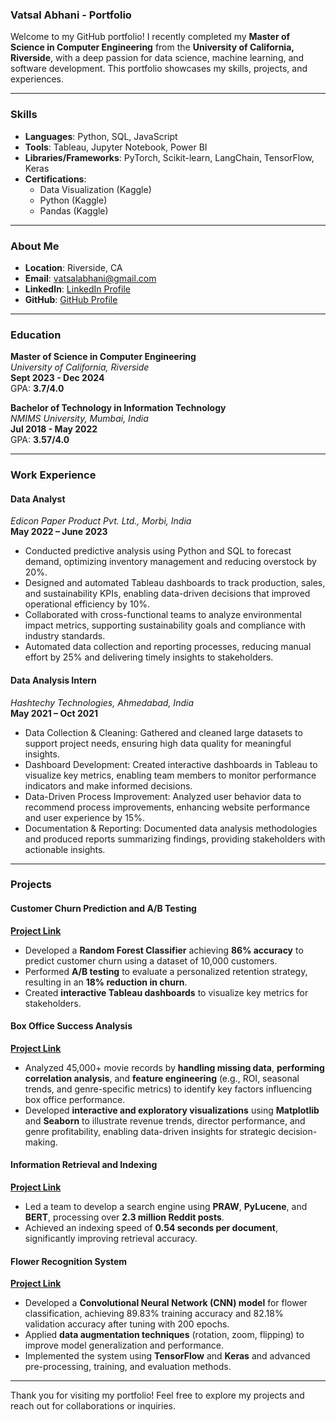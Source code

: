 ### Vatsal Abhani - Portfolio

Welcome to my GitHub portfolio! I recently completed my **Master of Science in Computer Engineering** from the **University of California, Riverside**, with a deep passion for data science, machine learning, and software development. This portfolio showcases my skills, projects, and experiences.

---


### Skills
- **Languages**: Python, SQL, JavaScript
- **Tools**: Tableau, Jupyter Notebook, Power BI
- **Libraries/Frameworks**: PyTorch, Scikit-learn, LangChain, TensorFlow, Keras
- **Certifications**: 
  - Data Visualization (Kaggle)
  - Python (Kaggle)
  - Pandas (Kaggle)

---


### About Me
- **Location**: Riverside, CA
- **Email**: vatsalabhani@gmail.com
- **LinkedIn**: [LinkedIn Profile](https://www.linkedin.com/in/vatsal-abhani/)
- **GitHub**: [GitHub Profile](https://github.com/VatsalAbhani)

---

### Education
**Master of Science in Computer Engineering**  
*University of California, Riverside*  
**Sept 2023 - Dec 2024**  
GPA: **3.7/4.0**

**Bachelor of Technology in Information Technology**  
*NMIMS University, Mumbai, India*  
**Jul 2018 - May 2022**  
GPA: **3.57/4.0**

---

### Work Experience
#### Data Analyst  
*Edicon Paper Product Pvt. Ltd., Morbi, India*  
**May 2022 – June 2023**
- Conducted predictive analysis using Python and SQL to forecast demand, optimizing inventory management and reducing overstock by 20%. 
- Designed and automated Tableau dashboards to track production, sales, and sustainability KPIs, enabling data-driven decisions that improved operational efficiency by 10%. 
- Collaborated with cross-functional teams to analyze environmental impact metrics, supporting sustainability goals and compliance with industry standards. 
- Automated data collection and reporting processes, reducing manual effort by 25% and delivering timely insights to stakeholders. 

#### Data Analysis Intern  
*Hashtechy Technologies, Ahmedabad, India*  
**May 2021 – Oct 2021**
- Data Collection & Cleaning: Gathered and cleaned large datasets to support project needs, ensuring high data quality for meaningful insights.
- Dashboard Development: Created interactive dashboards in Tableau to visualize key metrics, enabling team members to monitor performance indicators and make informed decisions.
- Data-Driven Process Improvement: Analyzed user behavior data to recommend process improvements, enhancing website performance and user experience by 15%.
- Documentation & Reporting: Documented data analysis methodologies and produced reports summarizing findings, providing stakeholders with actionable insights.

---

### Projects

#### Customer Churn Prediction and A/B Testing
**[Project Link](https://www.kaggle.com/code/vatsalabhani/vatsal-bank-customer-churn-prediction)**
- Developed a **Random Forest Classifier** achieving **86% accuracy** to predict customer churn using a dataset of 10,000 customers.
- Performed **A/B testing** to evaluate a personalized retention strategy, resulting in an **18% reduction in churn**.
- Created **interactive Tableau dashboards** to visualize key metrics for stakeholders.

#### Box Office Success Analysis
**[Project Link](https://github.com/VatsalAbhani/MovieBoxOffice_Analysis)**
- Analyzed 45,000+ movie records by **handling missing data**, **performing correlation analysis**, and **feature engineering** (e.g., ROI, seasonal trends, and genre-specific metrics) to identify key factors influencing box office performance.
- Developed **interactive and exploratory visualizations** using **Matplotlib** and **Seaborn** to illustrate revenue trends, director performance, and genre profitability, enabling data-driven insights for strategic decision-making. 

#### Information Retrieval and Indexing
**[Project Link](https://github.com/vidit1906/dataextraction_praw)**
- Led a team to develop a search engine using **PRAW**, **PyLucene**, and **BERT**, processing over **2.3 million Reddit posts**.
- Achieved an indexing speed of **0.54 seconds per document**, significantly improving retrieval accuracy.

#### Flower Recognition System
**[Project Link](https://www.kaggle.com/code/vatsalabhani/a201-a224-a253-flower-recognition)**
- Developed a **Convolutional Neural Network (CNN) model** for flower classification, achieving 89.83% training accuracy and 82.18% validation accuracy after tuning with 200 epochs.
- Applied **data augmentation techniques** (rotation, zoom, flipping) to improve model generalization and performance.
- Implemented the system using **TensorFlow** and **Keras** and advanced pre-processing, training, and evaluation methods.

---


Thank you for visiting my portfolio! Feel free to explore my projects and reach out for collaborations or inquiries.

